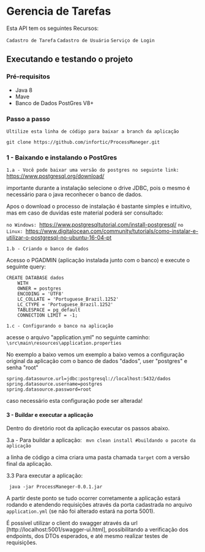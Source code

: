 # Gerencia de Tarefas

Esta API tem os seguintes Recursos: 

`Cadastro de Tarefa`
`Cadastro de Usuário`
`Serviço de Login`

## Executando e testando o projeto

### Pré-requisitos
* Java 8
* Mave
* Banco de Dados PostGres V8+
### Passo a passo

`Ultilize esta linha de código para baixar a branch da aplicação`

`git clone https://github.com/infortic/ProcessManeger.git`

### 1 - Baixando e instalando o PostGres

`1.a - Você pode baixar uma versão do postgres no seguinte link:`
https://www.postgresql.org/download/

importante durante a instalação selecione o drive JDBC, pois o mesmo é necessário para o java reconhecer o banco de dados.

Apos o download o processo de instalação é bastante simples e intuitivo, mas em caso de duvidas este material poderá ser consultado: 

`no Windows: `https://www.postgresqltutorial.com/install-postgresql/
`no Linux: `https://www.digitalocean.com/community/tutorials/como-instalar-e-utilizar-o-postgresql-no-ubuntu-16-04-pt 

`1.b - Criando o banco de dados`

Acesso o PGADMIN (aplicação instalada junto com o banco) e execute o seguinte query:

```
CREATE DATABASE dados
    WITH 
    OWNER = postgres
    ENCODING = 'UTF8'
    LC_COLLATE = 'Portuguese_Brazil.1252'
    LC_CTYPE = 'Portuguese_Brazil.1252'
    TABLESPACE = pg_default
    CONNECTION LIMIT = -1;
```
`1.c - Configurando o banco na aplicação`

acesse o arquivo "application.yml" no seguinte caminho:
`\src\main\resources\application.properties`

No exemplo a baixo vemos um exemplo a baixo vemos a configuração original da aplicação com o banco de dados "dados", user "postgres" e senha "root"
```
spring.datasource.url=jdbc:postgresql://localhost:5432/dados
spring.datasource.username=postgres
spring.datasource.password=root
```
caso necessário esta configuração pode ser alterada!



#### 3 - Buildar e executar a aplicação

Dentro do diretório root da aplicação executar os passos abaixo.

3.a - Para buildar a aplicação:
` mvn clean install #buildando o pacote da aplicação`

a linha de código a cima criara uma pasta chamada `target` com a versão final da aplicação.

3.3 Para executar a aplicação:

` java -jar ProcessManeger-0.0.1.jar`

A partir deste ponto se tudo ocorrer corretamente a aplicação estará rodando 
e atendendo requisições através da porta cadastrada no arquivo `application.yml` (se não foi alterado estará na porta 5001).

É possível utilizar o client do swagger através da url [http://localhost:5001/swagger-ui.html], possibilitando a verificação dos endpoints, dos DTOs esperados, e até mesmo realizar testes de requisições. 

